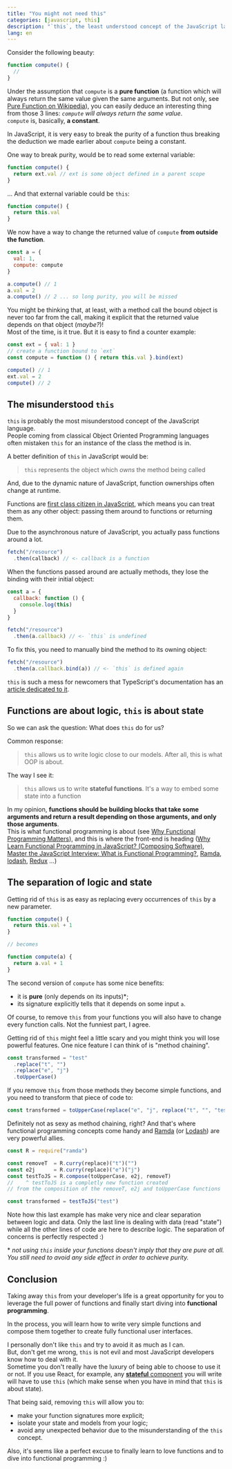 ```yaml
---
title: "You might not need this"
categories: [javascript, this]
description: "`this`, the least understood concept of the JavaScript language. What if I told you that you might not need it?"
lang: en
---
```


Consider the following beauty:

```javascript
function compute() {
  //
}
```

Under the assumption that `compute` is a **pure function** (a function which will always return the same value given the same arguments. But not only, see [Pure Function on Wikipedia](https://en.wikipedia.org/wiki/Pure_function)), you can easily deduce an interesting thing from those 3 lines: *`compute` will always return the same value*.  
`compute` is, basically, **a constant**.

In JavaScript, it is very easy to break the purity of a function thus breaking the deduction we made earlier about `compute` being a constant.

One way to break purity, would be to read some external variable:

```javascript
function compute() {
  return ext.val // ext is some object defined in a parent scope
}
```

... And that external variable could be `this`:

```javascript
function compute() {
  return this.val
}
```

We now have a way to change the returned value of `compute` **from outside the function**.

```javascript
const a = {
  val: 1,
  compute: compute
}

a.compute() // 1
a.val = 2
a.compute() // 2 ... so long purity, you will be missed
```

You might be thinking that, at least, with a method call the bound object is never too far from the call, making it explicit that the returned value depends on that object (*maybe?*)!  
Most of the time, is it true. But it is easy to find a counter example:

```javascript
const ext = { val: 1 }
// create a function bound to `ext`
const compute = function () { return this.val }.bind(ext)

compute() // 1
ext.val = 2
compute() // 2
```

## The misunderstood `this`

`this` is probably the most misunderstood concept of the JavaScript language.  
People coming from classical Object Oriented Programming languages often mistaken `this` for an instance of the class the method is in.

A better definition of `this` in JavaScript would be:

> `this` represents the object which *owns* the method being called

And, due to the dynamic nature of JavaScript, function ownerships often change at runtime.

Functions are [first class citizen in JavaScript](http://ryanchristiani.com/functions-as-first-class-citizens-in-javascript/), which means you can treat them as any other object: passing them around to functions or returning them.

Due to the asynchronous nature of JavaScript, you actually pass functions around a lot.

```javascript
fetch("/resource")
  .then(callback) // <- callback is a function
```

When the functions passed around are actually methods, they lose the binding with their initial object:

```javascript
const a = {
  callback: function () {
    console.log(this)
  }
}

fetch("/resource")
  .then(a.callback) // <- `this` is undefined
```

To fix this, you need to manually bind the method to its owning object:

```javascript
fetch("/resource")
  .then(a.callback.bind(a)) // <- `this` is defined again
```

`this` is such a mess for newcomers that TypeScript's documentation has an [article dedicated to it](https://github.com/Microsoft/TypeScript/wiki/%27this%27-in-TypeScript).

## Functions are about logic, `this` is about state

So we can ask the question: What does `this` do for us?

Common response:

>`this` allows us to write logic close to our models. After all, this is what OOP is about.

The way I see it:

>`this` allows us to write **stateful functions**. It's a way to embed some state into a function

In my opinion, **functions should be building blocks that take some arguments and return a result depending on those arguments, and only those arguments**.  
This is what functional programming is about (see [Why Functional Programming Matters](https://www.cs.kent.ac.uk/people/staff/dat/miranda/whyfp90.pdf)), and this is where the front-end is heading ([Why Learn Functional Programming in JavaScript? (Composing Software)](https://medium.com/javascript-scene/why-learn-functional-programming-in-javascript-composing-software-ea13afc7a257), [Master the JavaScript Interview: What is Functional Programming?](https://medium.com/javascript-scene/master-the-javascript-interview-what-is-functional-programming-7f218c68b3a0), [Ramda](http://ramdajs.com/), [lodash](https://lodash.com/), [Redux](https://github.com/reactjs/redux) ...)

## The separation of logic and state

Getting rid of `this` is as easy as replacing every occurrences of `this` by a new parameter.

```javascript
function compute() {
  return this.val + 1
}

// becomes

function compute(a) {
  return a.val + 1
}
```

The second version of `compute` has some nice benefits:

- it is **pure** (only depends on its inputs)*;
- its signature explicitly tells that it depends on some input `a`.

Of course, to remove `this` from your functions you will also have to change every function calls. Not the funniest part, I agree.

Getting rid of `this` might feel a little scary and you might think you will lose powerful features. One nice feature I can think of is "method chaining".  

```javascript
const transformed = "test"
  .replace("t", "")
  .replace("e", "j")
  .toUpperCase()
```

If you remove `this` from those methods they become simple functions, and you need to transform that piece of code to:

```javascript
const transformed = toUpperCase(replace("e", "j", replace("t", "", "test")))
```

Definitely not as sexy as method chaining, right? And that's where functional programming concepts come handy and [Ramda](http://ramdajs.com/) (or [Lodash](https://lodash.com/)) are very powerful allies.

```javascript
const R = require("ramda")

const removeT  = R.curry(replace)("t")("")
const e2j      = R.curry(replace)("e")("j")
const testToJS = R.compose(toUpperCase, e2j, removeT)
//    ^ testToJS is a completly new function created
// from the composition of the removeT, e2j and toUpperCase functions

const transformed = testToJS("test")
```

Note how this last example has make very nice and clear separation between logic and data. Only the last line is dealing with data (read "state") while all the other lines of code are here to describe logic. The separation of concerns is perfectly respected :)

\* *not using `this` inside your functions doesn't imply that they are pure at all. You still need to avoid any side effect in order to achieve purity.*


## Conclusion

Taking away `this` from your developer's life is a great opportunity for you to leverage the full power of functions and finally start diving into **functional programming**.

In the process, you will learn how to write very simple functions and compose them together to create fully functional user interfaces.

I personally don't like `this` and try to avoid it as much as I can.  
But, don't get me wrong, `this` is not evil and most JavaScript developers know how to deal with it.  
Sometime you don't really have the luxury of being able to choose to use it or not. If you use React, for example, any [**stateful** component](https://facebook.github.io/react/docs/state-and-lifecycle.html#adding-local-state-to-a-class) you will write will have to use `this` (which make sense when you have in mind that `this` is about state).

That being said, removing `this` will allow you to:

- make your function signatures more explicit;
- isolate your state and models from your logic;
- avoid any unexpected behavior due to the misunderstanding of the `this` concept.

Also, it's seems like a perfect excuse to finally learn to love functions and to dive into functional programming :)
